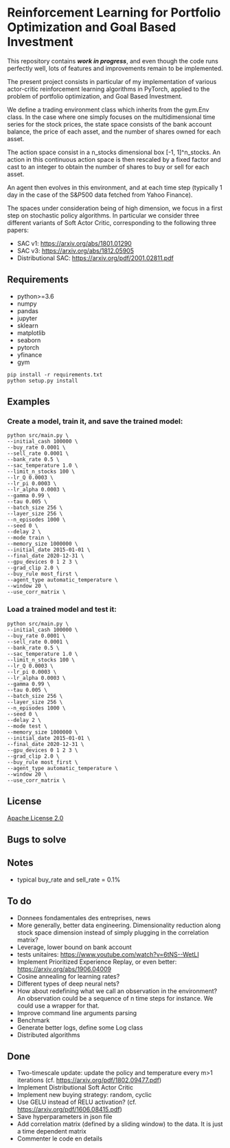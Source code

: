 # Reinforcement Learning for Portfolio Optimization and Goal Based Investment

This repository contains *__work in progress__*, and even though the code runs perfectly well, lots of features and improvements remain to be implemented.

The present project consists in particular of my implementation of various actor-critic reinforcement learning algorithms in PyTorch, applied to the problem of portfolio optimization, and Goal Based Investment.

We define a trading environment class which inherits from the gym.Env class. In the case where one simply focuses on the multidimensional time series for the stock prices, the state space consists of the bank account balance, the price of each asset, and the number of shares owned for each asset.

The action space consist in a n_stocks dimensional box [-1, 1]^n_stocks. An action in this continuous action space is then rescaled by a fixed factor and cast to an integer to obtain the number of shares to buy or sell for each asset.

An agent then evolves in this environment, and at  each time step (typically 1 day in the case of the S&P500 data fetched from Yahoo Finance).

The spaces under consideration being of high dimension, we focus in a first step on stochastic policy algorithms. In particular we consider three different variants of Soft Actor Critic, corresponding to the following three papers:
* SAC v1: https://arxiv.org/abs/1801.01290
* SAC v3: https://arxiv.org/abs/1812.05905
* Distributional SAC: https://arxiv.org/pdf/2001.02811.pdf

## Requirements

* python>=3.6
* numpy
* pandas
* jupyter
* sklearn
* matplotlib
* seaborn
* pytorch
* yfinance
* gym

```shell
pip install -r requirements.txt
python setup.py install
```
 ## Examples 
 ### __Create a model__, train it, and save the trained model:

```shell
python src/main.py \
--initial_cash 100000 \
--buy_rate 0.0001 \
--sell_rate 0.0001 \
--bank_rate 0.5 \
--sac_temperature 1.0 \
--limit_n_stocks 100 \
--lr_Q 0.0003 \
--lr_pi 0.0003 \
--lr_alpha 0.0003 \
--gamma 0.99 \
--tau 0.005 \
--batch_size 256 \
--layer_size 256 \
--n_episodes 1000 \
--seed 0 \
--delay 2 \
--mode train \
--memory_size 1000000 \
--initial_date 2015-01-01 \
--final_date 2020-12-31 \
--gpu_devices 0 1 2 3 \
--grad_clip 2.0 \
--buy_rule most_first \
--agent_type automatic_temperature \
--window 20 \
--use_corr_matrix \
```

### Load a trained model and test it:

```shell
python src/main.py \
--initial_cash 100000 \
--buy_rate 0.0001 \
--sell_rate 0.0001 \
--bank_rate 0.5 \
--sac_temperature 1.0 \
--limit_n_stocks 100 \
--lr_Q 0.0003 \
--lr_pi 0.0003 \
--lr_alpha 0.0003 \
--gamma 0.99 \
--tau 0.005 \
--batch_size 256 \
--layer_size 256 \
--n_episodes 1000 \
--seed 0 \
--delay 2 \
--mode test \
--memory_size 1000000 \
--initial_date 2015-01-01 \
--final_date 2020-12-31 \
--gpu_devices 0 1 2 3 \
--grad_clip 2.0 \
--buy_rule most_first \
--agent_type automatic_temperature \
--window 20 \
--use_corr_matrix \
```
## License
[Apache License 2.0](https://github.com/MatthieuSarkis/stock/blob/master/LICENSE)


## Bugs to solve

## Notes

* typical buy_rate and sell_rate = 0.1%
## To do

* Donnees fondamentales des entreprises, news
* More generally, better data engineering. Dimensionality reduction along stock space dimension instead of simply plugging in the correlation matrix?
* Leverage, lower bound on bank account
* tests unitaires: https://www.youtube.com/watch?v=6tNS--WetLI
* Implement Prioritized Experience Replay, or even better: https://arxiv.org/abs/1906.04009
* Cosine annealing for learning rates?
* Different types of deep neural nets? 
* How about redefining what we call an observation in the environment? An observation could be a sequence of n time steps for instance. We could use a wrapper for that.
* Improve command line arguments parsing
* Benchmark
* Generate better logs, define some Log class
* Distributed algorithms

## Done

* Two-timescale update: update the policy and temperature every m>1 iterations (cf. https://arxiv.org/pdf/1802.09477.pdf)
* Implement Distributional Soft Actor Critic
* Implement new buying strategy: random, cyclic
* Use GELU instead of RELU activation? (cf. https://arxiv.org/pdf/1606.08415.pdf)
* Save hyperparameters in json file
* Add correlation matrix (defined by a sliding window) to the data. It is just a time dependent matrix
* Commenter le code en details
